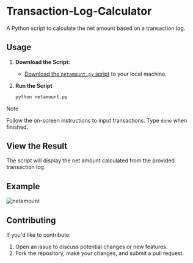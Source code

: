 # Transaction-Log-Calculator

A Python script to calculate the net amount based on a transaction log.

## Usage

1. **Download the Script:**
    - [Download the `netamount.py` script](netamount.py) to your local machine.

2. **Run the Script**
   ```bash
   python netamount.py
   ```
>[!Note]
> Follow the on-screen instructions to input transactions. Type `done` when finished.

## View the Result

The script will display the net amount calculated from the provided transaction log.

## Example
![netamount](https://github.com/seinenali01/Transaction-Log-Calculator/assets/157710508/2b462eb8-e0c8-429b-abe5-c0b66027b15f)




## Contributing
 
  If you'd like to contribute:

  1. Open an issue to discuss potential changes or new features.
  2. Fork the repository, make your changes, and submit a pull request.  


